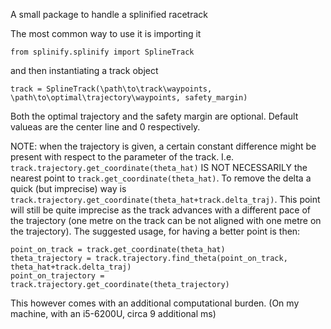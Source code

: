 A small package to handle a splinified racetrack 

The most common way to use it is importing it 
```
from splinify.splinify import SplineTrack
```
and then instantiating a track object

```
track = SplineTrack(\path\to\track\waypoints, \path\to\optimal\trajectory\waypoints, safety_margin)
```
Both the optimal trajectory and the safety margin are optional. Default valueas are the center line and 0 respectively.

NOTE: 
when the trajectory is given, a certain constant difference might be present with respect to the parameter of the track. I.e. `track.trajectory.get_coordinate(theta_hat)` IS NOT NECESSARILY the nearest point to `track.get_coordinate(theta_hat)`. To remove the delta a quick (but imprecise) way is `track.trajectory.get_coordinate(theta_hat+track.delta_traj)`. This point will still be quite imprecise as the track advances with a different pace of the trajectory (one metre on the track can be not aligned with one metre on the trajectory). The suggested usage, for having a better point is then:

```
point_on_track = track.get_coordinate(theta_hat)
theta_trajectory = track.trajectory.find_theta(point_on_track, theta_hat+track.delta_traj)
point_on_trajectory = track.trajectory.get_coordinate(theta_trajectory)
```
This however comes with an additional computational burden. 
(On my machine, with an i5-6200U, circa 9 additional ms)
